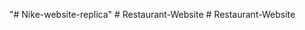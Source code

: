 "# Nike-website-replica" 
#   R e s t a u r a n t - W e b s i t e  
 #   R e s t a u r a n t - W e b s i t e  
 